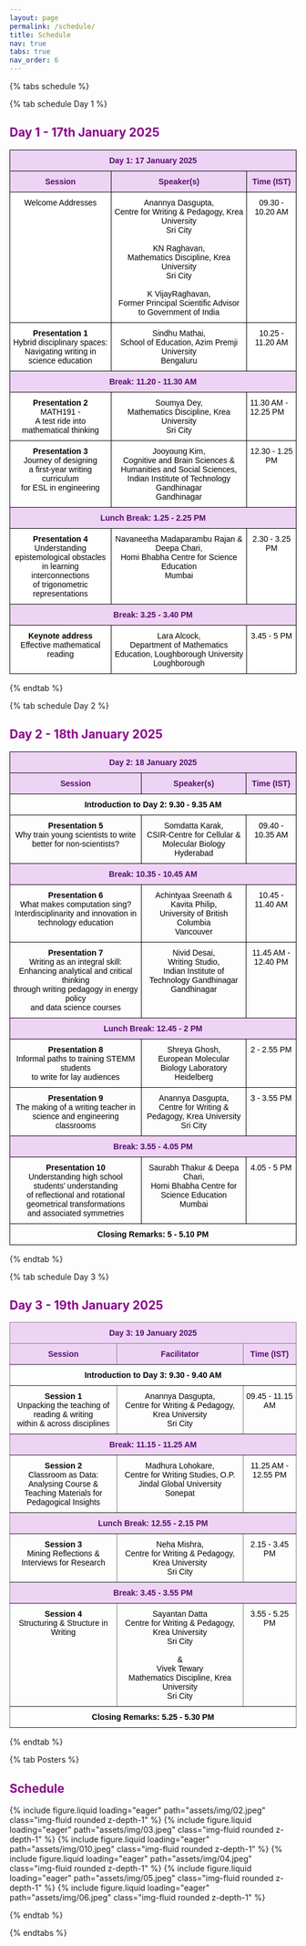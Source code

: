 ```yaml
---
layout: page
permalink: /schedule/
title: Schedule
nav: true
tabs: true
nav_order: 6
---
```


{% tabs schedule %}

{% tab schedule Day 1 %}

<h2 style="color:DarkMagenta;"><b>Day 1 - 17th January 2025</b></h2>
<style type="text/css">
.tg  {border-collapse:collapse;border-spacing:0;}
.tg td{border-color:black;border-style:solid;border-width:1px;font-family:Arial, sans-serif;font-size:14px;
  overflow:hidden;padding:10px 5px;word-break:normal;}
.tg th{border-color:black;border-style:solid;border-width:1px;font-family:Arial, sans-serif;font-size:14px;
  font-weight:normal;overflow:hidden;padding:10px 5px;word-break:normal;}
.tg .tg-ycr8{background-color:#ffffff;text-align:left;vertical-align:top}
.tg .tg-hktt{background-color:#EDD4F4;color:#580D6D;font-weight:bold;text-align:center;vertical-align:top}
.tg .tg-i81m{background-color:#ffffff;text-align:center;vertical-align:top}
.tg .tg-5j4b{background-color:#ffffff;font-weight:bold;text-align:center;vertical-align:top}
</style>
<table class="tg"><thead>
  <tr>
    <th class="tg-hktt" colspan="3"><span style="font-weight:700;font-style:normal;text-decoration:none;color:#580D6D;background-color:transparent">Day 1: 17 January 2025</span></th>
  </tr></thead>
<tbody>
  <tr>
    <td class="tg-hktt"><span style="font-weight:700;font-style:normal;text-decoration:none;color:#580D6D;background-color:transparent">Session</span></td>
    <td class="tg-hktt"><span style="font-weight:700;font-style:normal;text-decoration:none;color:#580D6D;background-color:transparent">Speaker(s)</span></td>
    <td class="tg-hktt"><span style="font-weight:700;font-style:normal;text-decoration:none;color:#580D6D;background-color:transparent">Time (IST)</span></td>
  </tr>
  <tr>
    <td class="tg-i81m"><span style="font-weight:300;font-style:normal;text-decoration:none;color:#000">Welcome Addresses</span></td>
    <td class="tg-i81m"><span style="font-weight:300;font-style:normal;text-decoration:none;color:#000">Anannya Dasgupta,</span><br><span style="font-weight:300;font-style:normal;text-decoration:none;color:#000">Centre for Writing &amp; Pedagogy, Krea University </span><br><span style="font-weight:300;font-style:normal;text-decoration:none;color:#000">Sri City</span><br><br><span style="font-weight:300;font-style:normal;text-decoration:none;color:#000">KN Raghavan,</span><br><span style="font-weight:300;font-style:normal;text-decoration:none;color:#000">Mathematics Discipline, Krea University</span><br><span style="font-weight:300;font-style:normal;text-decoration:none;color:#000">Sri City</span><br><br><span style="font-weight:300;font-style:normal;text-decoration:none;color:#000">K VijayRaghavan,</span><br><span style="font-weight:300;font-style:normal;text-decoration:none;color:#000">Former Principal Scientific Advisor to Government of India</span></td>
    <td class="tg-i81m"><span style="font-weight:300;font-style:normal;text-decoration:none;color:#000">09.30 - 10.20 AM</span></td>
  </tr>
  <tr>
    <td class="tg-5j4b"><span style="font-weight:700;font-style:normal;text-decoration:none;color:#000">Presentation 1</span><br><span style="font-weight:300;font-style:normal;text-decoration:none;color:#000">Hybrid disciplinary spaces: </span><br><span style="font-weight:300;font-style:normal;text-decoration:none;color:#000">Navigating writing in science education</span></td>
    <td class="tg-i81m"><span style="font-weight:300;font-style:normal;text-decoration:none;color:#000">Sindhu Mathai,</span><br><span style="font-weight:300;font-style:normal;text-decoration:none;color:#000">School of Education, Azim Premji University </span><br><span style="font-weight:300;font-style:normal;text-decoration:none;color:#000">Bengaluru</span></td>
    <td class="tg-i81m"><span style="font-weight:300;font-style:normal;text-decoration:none;color:#000">10.25 - 11.20 AM</span></td>
  </tr>
  <tr>
    <td class="tg-hktt" colspan="3"><span style="font-weight:700;font-style:normal;text-decoration:none;color:#580D6D;background-color:transparent">Break: 11.20 - 11.30 AM</span></td>
  </tr>
  <tr>
    <td class="tg-5j4b"><span style="font-weight:700;font-style:normal;text-decoration:none;color:#000">Presentation 2</span><br><span style="font-weight:300;font-style:normal;text-decoration:none;color:#000">MATH191 - </span><br><span style="font-weight:300;font-style:normal;text-decoration:none;color:#000">A test ride into mathematical thinking</span></td>
    <td class="tg-i81m"><span style="font-weight:300;font-style:normal;text-decoration:none;color:#000">Soumya Dey,</span><br><span style="font-weight:300;font-style:normal;text-decoration:none;color:#000">Mathematics Discipline, Krea University</span><br><span style="font-weight:300;font-style:normal;text-decoration:none;color:#000">Sri City</span></td>
    <td class="tg-ycr8"><span style="font-weight:300;font-style:normal;text-decoration:none;color:#000">11.30 AM - 12.25 PM</span></td>
  </tr>
  <tr>
    <td class="tg-5j4b"><span style="font-weight:700;font-style:normal;text-decoration:none;color:#000">Presentation 3</span><br><span style="font-weight:300;font-style:normal;text-decoration:none;color:#000">Journey of designing </span><br><span style="font-weight:300;font-style:normal;text-decoration:none;color:#000">a first-year writing curriculum </span><br><span style="font-weight:300;font-style:normal;text-decoration:none;color:#000">for ESL in engineering</span></td>
    <td class="tg-i81m"><span style="font-weight:300;font-style:normal;text-decoration:none;color:#000">Jooyoung Kim,</span><br><span style="font-weight:300;font-style:normal;text-decoration:none;color:#000">Cognitive and Brain Sciences &amp; Humanities and Social Sciences,</span><br><span style="font-weight:300;font-style:normal;text-decoration:none;color:#000">Indian Institute of Technology Gandhinagar</span><br><span style="font-weight:300;font-style:normal;text-decoration:none;color:#000">Gandhinagar</span></td>
    <td class="tg-i81m"><span style="font-weight:300;font-style:normal;text-decoration:none;color:#000">12.30 - 1.25 PM</span></td>
  </tr>
  <tr>
    <td class="tg-hktt" colspan="3"><span style="font-weight:700;font-style:normal;text-decoration:none;color:#580D6D;background-color:transparent">Lunch Break: 1.25 - 2.25 PM</span></td>
  </tr>
  <tr>
    <td class="tg-5j4b"><span style="font-weight:700;font-style:normal;text-decoration:none;color:#000">Presentation 4</span><br><span style="font-weight:300;font-style:normal;text-decoration:none;color:#000">Understanding epistemological obstacles </span><br><span style="font-weight:300;font-style:normal;text-decoration:none;color:#000">in learning interconnections </span><br><span style="font-weight:300;font-style:normal;text-decoration:none;color:#000">of trigonometric representations</span></td>
    <td class="tg-i81m"><span style="font-weight:300;font-style:normal;text-decoration:none;color:#000">Navaneetha Madaparambu Rajan &amp; Deepa Chari,</span><br><span style="font-weight:300;font-style:normal;text-decoration:none;color:#000">Homi Bhabha Centre for Science Education</span><br><span style="font-weight:300;font-style:normal;text-decoration:none;color:#000">Mumbai</span></td>
    <td class="tg-i81m"><span style="font-weight:300;font-style:normal;text-decoration:none;color:#000">2.30 - 3.25 PM</span></td>
  </tr>
  <tr>
    <td class="tg-hktt" colspan="3"><span style="font-weight:700;font-style:normal;text-decoration:none;color:#580D6D;background-color:transparent">Break: 3.25 - 3.40 PM</span></td>
  </tr>
  <tr>
    <td class="tg-5j4b"><span style="font-weight:700;font-style:normal;text-decoration:none;color:#000">Keynote address</span><br><span style="font-weight:300;font-style:normal;text-decoration:none;color:#000">Effective mathematical reading</span></td>
    <td class="tg-i81m"><span style="font-weight:300;font-style:normal;text-decoration:none;color:#000">Lara Alcock,</span><br><span style="font-weight:300;font-style:normal;text-decoration:none;color:#000">Department of Mathematics Education, Loughborough University</span><br><span style="font-weight:300;font-style:normal;text-decoration:none;color:#000">Loughborough</span></td>
    <td class="tg-i81m"><span style="font-weight:300;font-style:normal;text-decoration:none;color:#000">3.45 - 5 PM</span></td>
  </tr>
</tbody></table>
{% endtab %}

{% tab schedule Day 2 %}

<h2 style="color:DarkMagenta;"><b>Day 2 - 18th January 2025</b></h2>

<style type="text/css">
.tg  {border-collapse:collapse;border-spacing:0;}
.tg td{border-color:black;border-style:solid;border-width:1px;font-family:Arial, sans-serif;font-size:14px;
  overflow:hidden;padding:10px 5px;word-break:normal;}
.tg th{border-color:black;border-style:solid;border-width:1px;font-family:Arial, sans-serif;font-size:14px;
  font-weight:normal;overflow:hidden;padding:10px 5px;word-break:normal;}
.tg .tg-baqh{text-align:center;vertical-align:top}
.tg .tg-hktt{background-color:#EDD4F4;color:#580D6D;font-weight:bold;text-align:center;vertical-align:top}
.tg .tg-amwm{font-weight:bold;text-align:center;vertical-align:top}
</style>
<table class="tg"><thead>
  <tr>
    <th class="tg-hktt" colspan="3"><span style="font-weight:700;font-style:normal;text-decoration:none;color:#580D6D;background-color:transparent">Day 2: 18 January 2025</span></th>
  </tr></thead>
<tbody>
  <tr>
    <td class="tg-hktt"><span style="font-weight:700;font-style:normal;text-decoration:none;color:#580D6D;background-color:transparent">Session</span></td>
    <td class="tg-hktt"><span style="font-weight:700;font-style:normal;text-decoration:none;color:#580D6D;background-color:transparent">Speaker(s)</span></td>
    <td class="tg-hktt"><span style="font-weight:700;font-style:normal;text-decoration:none;color:#580D6D;background-color:transparent">Time (IST)</span></td>
  </tr>
  <tr>
    <td class="tg-amwm" colspan="3"><span style="font-weight:700;font-style:normal;text-decoration:none;color:#000;background-color:transparent">Introduction to Day 2: 9.30 - 9.35 AM</span></td>
  </tr>
  <tr>
    <td class="tg-amwm"><span style="font-weight:700;font-style:normal;text-decoration:none;color:#000;background-color:transparent">Presentation 5</span><br><span style="font-weight:300;font-style:normal;text-decoration:none;color:#000;background-color:transparent">Why train young scientists to write better for non-scientists?</span></td>
    <td class="tg-baqh"><span style="font-weight:300;font-style:normal;text-decoration:none;color:#000;background-color:transparent">Somdatta Karak,</span><br><span style="font-weight:300;font-style:normal;text-decoration:none;color:#000;background-color:transparent">CSIR-Centre for Cellular &amp; Molecular Biology </span><br><span style="font-weight:300;font-style:normal;text-decoration:none;color:#000;background-color:transparent">Hyderabad</span></td>
    <td class="tg-baqh"><span style="font-weight:300;font-style:normal;text-decoration:none;color:#000;background-color:transparent">09.40 - 10.35 AM</span></td>
  </tr>
  <tr>
    <td class="tg-hktt" colspan="3"><span style="font-weight:700;font-style:normal;text-decoration:none;color:#580D6D;background-color:transparent">Break: 10.35 - 10.45 AM</span></td>
  </tr>
  <tr>
    <td class="tg-amwm"><span style="font-weight:700;font-style:normal;text-decoration:none;color:#000;background-color:transparent">Presentation 6</span><br><span style="font-weight:300;font-style:normal;text-decoration:none;color:#000;background-color:transparent">What makes computation sing? </span><br><span style="font-weight:300;font-style:normal;text-decoration:none;color:#000;background-color:transparent">Interdisciplinarity and innovation in technology education</span></td>
    <td class="tg-baqh"><span style="font-weight:300;font-style:normal;text-decoration:none;color:#000;background-color:transparent">Achintyaa Sreenath &amp; Kavita Philip,</span><br><span style="font-weight:300;font-style:normal;text-decoration:none;color:#000;background-color:transparent">University of British Columbia</span><br><span style="font-weight:300;font-style:normal;text-decoration:none;color:#000;background-color:transparent">Vancouver</span></td>
    <td class="tg-baqh"><span style="font-weight:300;font-style:normal;text-decoration:none;color:#000;background-color:transparent">10.45 - 11.40 AM</span></td>
  </tr>
  <tr>
    <td class="tg-amwm"><span style="font-weight:700;font-style:normal;text-decoration:none;color:#000;background-color:transparent">Presentation 7</span><br><span style="font-weight:300;font-style:normal;text-decoration:none;color:#000;background-color:transparent">Writing as an integral skill:</span><br><span style="font-weight:300;font-style:normal;text-decoration:none;color:#000;background-color:transparent">Enhancing analytical and critical thinking </span><br><span style="font-weight:300;font-style:normal;text-decoration:none;color:#000;background-color:transparent">through writing pedagogy in energy policy</span><br><span style="font-weight:300;font-style:normal;text-decoration:none;color:#000;background-color:transparent"> and data science courses</span></td>
    <td class="tg-baqh"><span style="font-weight:300;font-style:normal;text-decoration:none;color:#000;background-color:transparent">Nivid Desai,</span><br><span style="font-weight:300;font-style:normal;text-decoration:none;color:#000;background-color:transparent">Writing Studio,</span><br><span style="font-weight:300;font-style:normal;text-decoration:none;color:#000;background-color:transparent">Indian Institute of Technology Gandhinagar</span><br><span style="font-weight:300;font-style:normal;text-decoration:none;color:#000;background-color:transparent">Gandhinagar</span></td>
    <td class="tg-baqh"><span style="font-weight:300;font-style:normal;text-decoration:none;color:#000;background-color:transparent">11.45 AM - 12.40 PM</span></td>
  </tr>
  <tr>
    <td class="tg-hktt" colspan="3"><span style="font-weight:700;font-style:normal;text-decoration:none;color:#580D6D;background-color:transparent">Lunch Break: 12.45 - 2 PM</span></td>
  </tr>
  <tr>
    <td class="tg-amwm"><span style="font-weight:700;font-style:normal;text-decoration:none;color:#000;background-color:transparent">Presentation 8</span><br><span style="font-weight:300;font-style:normal;text-decoration:none;color:#000;background-color:transparent">Informal paths to training STEMM students </span><br><span style="font-weight:300;font-style:normal;text-decoration:none;color:#000;background-color:transparent">to write for lay audiences</span></td>
    <td class="tg-baqh"><span style="font-weight:300;font-style:normal;text-decoration:none;color:#000;background-color:transparent">Shreya Ghosh,</span><br><span style="font-weight:300;font-style:normal;text-decoration:none;color:#000;background-color:transparent">European Molecular Biology Laboratory </span><br><span style="font-weight:300;font-style:normal;text-decoration:none;color:#000;background-color:transparent">Heidelberg</span></td>
    <td class="tg-baqh"><span style="font-weight:300;font-style:normal;text-decoration:none;color:#000;background-color:transparent">2 - 2.55 PM</span></td>
  </tr>
  <tr>
    <td class="tg-amwm"><span style="font-weight:700;font-style:normal;text-decoration:none;color:#000;background-color:transparent">Presentation 9</span><br><span style="font-weight:300;font-style:normal;text-decoration:none;color:#000;background-color:transparent">The making of a writing teacher in </span><br><span style="font-weight:300;font-style:normal;text-decoration:none;color:#000;background-color:transparent">science and engineering classrooms</span></td>
    <td class="tg-baqh"><span style="font-weight:300;font-style:normal;text-decoration:none;color:#000;background-color:transparent">Anannya Dasgupta,</span><br><span style="font-weight:300;font-style:normal;text-decoration:none;color:#000;background-color:transparent">Centre for Writing &amp; Pedagogy, Krea University</span><br><span style="font-weight:300;font-style:normal;text-decoration:none;color:#000;background-color:transparent">Sri City</span></td>
    <td class="tg-baqh"><span style="font-weight:300;font-style:normal;text-decoration:none;color:#000;background-color:transparent">3 - 3.55 PM</span></td>
  </tr>
  <tr>
    <td class="tg-hktt" colspan="3"><span style="font-weight:700;font-style:normal;text-decoration:none;color:#580D6D;background-color:transparent">Break: 3.55 - 4.05 PM</span></td>
  </tr>
  <tr>
    <td class="tg-amwm"><span style="font-weight:700;font-style:normal;text-decoration:none;color:#000;background-color:transparent">Presentation 10</span><br><span style="font-weight:300;font-style:normal;text-decoration:none;color:#000;background-color:transparent">Understanding high school students’ understanding</span><br><span style="font-weight:300;font-style:normal;text-decoration:none;color:#000;background-color:transparent"> of reflectional and rotational geometrical transformations</span><br><span style="font-weight:300;font-style:normal;text-decoration:none;color:#000;background-color:transparent"> and associated symmetries</span></td>
    <td class="tg-baqh"><span style="font-weight:300;font-style:normal;text-decoration:none;color:#000;background-color:transparent">Saurabh Thakur &amp; Deepa Chari,</span><br><span style="font-weight:300;font-style:normal;text-decoration:none;color:#000;background-color:transparent">Homi Bhabha Centre for Science Education </span><br><span style="font-weight:300;font-style:normal;text-decoration:none;color:#000;background-color:transparent">Mumbai</span></td>
    <td class="tg-baqh"><span style="font-weight:300;font-style:normal;text-decoration:none;color:#000;background-color:transparent">4.05 - 5 PM</span></td>
  </tr>
  <tr>
    <td class="tg-amwm" colspan="3"><span style="font-weight:700;font-style:normal;text-decoration:none;color:#000;background-color:transparent">Closing Remarks: 5 - 5.10 PM</span></td>
  </tr>
</tbody></table>

{% endtab %}

{% tab schedule Day 3 %}

<h2 style="color:DarkMagenta;"><b>Day 3 - 19th January 2025</b></h2>

<style type="text/css">
.tg  {border-collapse:collapse;border-spacing:0;}
.tg td{border-color:black;border-style:solid;border-width:1px;font-family:Arial, sans-serif;font-size:14px;
  overflow:hidden;padding:10px 5px;word-break:normal;}
.tg th{border-color:black;border-style:solid;border-width:1px;font-family:Arial, sans-serif;font-size:14px;
  font-weight:normal;overflow:hidden;padding:10px 5px;word-break:normal;}
.tg .tg-79yy{background-color:#EDD4F4;border-color:inherit;color:#580D6D;font-weight:bold;text-align:center;vertical-align:top}
.tg .tg-c3ow{border-color:inherit;text-align:center;vertical-align:top}
.tg .tg-7btt{border-color:inherit;font-weight:bold;text-align:center;vertical-align:top}
</style>
<table class="tg"><thead>
  <tr>
    <th class="tg-79yy" colspan="3"><span style="font-weight:700;font-style:normal;text-decoration:none;color:#580D6D;background-color:transparent">Day 3: 19 January 2025</span></th>
  </tr></thead>
<tbody>
  <tr>
    <td class="tg-79yy"><span style="font-weight:700;font-style:normal;text-decoration:none;color:#580D6D;background-color:transparent">Session</span></td>
    <td class="tg-79yy"><span style="font-weight:700;font-style:normal;text-decoration:none;color:#580D6D;background-color:transparent">Facilitator</span></td>
    <td class="tg-79yy"><span style="font-weight:700;font-style:normal;text-decoration:none;color:#580D6D;background-color:transparent">Time (IST)</span></td>
  </tr>
  <tr>
    <td class="tg-7btt" colspan="3"><span style="font-weight:700;font-style:normal;text-decoration:none;color:#000;background-color:transparent">Introduction to Day 3: 9.30 - 9.40 AM</span></td>
  </tr>
  <tr>
    <td class="tg-7btt"><span style="font-weight:700;font-style:normal;text-decoration:none;color:#000;background-color:transparent">Session 1</span><br><span style="font-weight:300;font-style:normal;text-decoration:none;color:#000;background-color:transparent">Unpacking the teaching of reading &amp; writing </span><br><span style="font-weight:300;font-style:normal;text-decoration:none;color:#000;background-color:transparent">within &amp; across disciplines</span></td>
    <td class="tg-c3ow"><span style="font-weight:300;font-style:normal;text-decoration:none;color:#000;background-color:transparent">Anannya Dasgupta,</span><br><span style="font-weight:300;font-style:normal;text-decoration:none;color:#000;background-color:transparent">Centre for Writing &amp; Pedagogy, Krea University </span><br><span style="font-weight:300;font-style:normal;text-decoration:none;color:#000;background-color:transparent">Sri City</span></td>
    <td class="tg-c3ow"><span style="font-weight:300;font-style:normal;text-decoration:none;color:#000;background-color:transparent">09.45 - 11.15 AM</span></td>
  </tr>
  <tr>
    <td class="tg-79yy" colspan="3"><span style="font-weight:700;font-style:normal;text-decoration:none;color:#580D6D;background-color:transparent">Break: 11.15 - 11.25 AM</span></td>
  </tr>
  <tr>
    <td class="tg-7btt"><span style="font-weight:700;font-style:normal;text-decoration:none;color:#000;background-color:transparent">Session 2</span><br><span style="font-weight:300;font-style:normal;text-decoration:none;color:#000;background-color:transparent">Classroom as Data: Analysing Course &amp; </span><br><span style="font-weight:300;font-style:normal;text-decoration:none;color:#000;background-color:transparent">Teaching Materials for Pedagogical Insights</span></td>
    <td class="tg-c3ow"><span style="font-weight:300;font-style:normal;text-decoration:none;color:#000;background-color:transparent">Madhura Lohokare,</span><br><span style="font-weight:300;font-style:normal;text-decoration:none;color:#000;background-color:transparent">Centre for Writing Studies, O.P. Jindal Global University</span><br><span style="font-weight:300;font-style:normal;text-decoration:none;color:#000;background-color:transparent">Sonepat</span></td>
    <td class="tg-c3ow"><span style="font-weight:300;font-style:normal;text-decoration:none;color:#000;background-color:transparent">11.25 AM - 12.55 PM</span></td>
  </tr>
  <tr>
    <td class="tg-79yy" colspan="3"><span style="font-weight:700;font-style:normal;text-decoration:none;color:#580D6D;background-color:transparent">Lunch Break: 12.55 - 2.15 PM</span></td>
  </tr>
  <tr>
    <td class="tg-7btt"><span style="font-weight:700;font-style:normal;text-decoration:none;color:#000;background-color:transparent">Session 3</span><br><span style="font-weight:300;font-style:normal;text-decoration:none;color:#000;background-color:transparent">Mining Reflections &amp; Interviews for Research</span></td>
    <td class="tg-c3ow"><span style="font-weight:300;font-style:normal;text-decoration:none;color:#000;background-color:transparent">Neha Mishra,</span><br><span style="font-weight:300;font-style:normal;text-decoration:none;color:#000;background-color:transparent">Centre for Writing &amp; Pedagogy, Krea University </span><br><span style="font-weight:300;font-style:normal;text-decoration:none;color:#000;background-color:transparent">Sri City</span></td>
    <td class="tg-c3ow"><span style="font-weight:300;font-style:normal;text-decoration:none;color:#000;background-color:transparent">2.15 - 3.45 PM</span></td>
  </tr>
  <tr>
    <td class="tg-79yy" colspan="3"><span style="font-weight:700;font-style:normal;text-decoration:none;color:#580D6D;background-color:transparent">Break: 3.45 - 3.55 PM</span></td>
  </tr>
  <tr>
    <td class="tg-7btt"><span style="font-weight:700;font-style:normal;text-decoration:none;color:#000;background-color:transparent">Session 4</span><br><span style="font-weight:300;font-style:normal;text-decoration:none;color:#000;background-color:transparent">Structuring &amp; Structure in Writing</span></td>
    <td class="tg-c3ow"><span style="font-weight:300;font-style:normal;text-decoration:none;color:#000;background-color:transparent">Sayantan Datta</span><br><span style="font-weight:300;font-style:normal;text-decoration:none;color:#000;background-color:transparent">Centre for Writing &amp; Pedagogy, Krea University </span><br><span style="font-weight:300;font-style:normal;text-decoration:none;color:#000;background-color:transparent">Sri City</span><br><br><span style="font-weight:300;font-style:normal;text-decoration:none;color:#000;background-color:transparent">&amp;</span><br><span style="font-weight:300;font-style:normal;text-decoration:none;color:#000;background-color:transparent">Vivek Tewary</span><br><span style="font-weight:300;font-style:normal;text-decoration:none;color:#000;background-color:transparent">Mathematics Discipline, Krea University</span><br><span style="font-weight:300;font-style:normal;text-decoration:none;color:#000;background-color:transparent">Sri City</span></td>
    <td class="tg-c3ow"><span style="font-weight:300;font-style:normal;text-decoration:none;color:#000;background-color:transparent">3.55 - 5.25 PM</span></td>
  </tr>
  <tr>
    <td class="tg-7btt" colspan="3"><span style="font-weight:700;font-style:normal;text-decoration:none;color:#000;background-color:transparent">Closing Remarks: 5.25 - 5.30 PM</span></td>
  </tr>
</tbody></table>

{% endtab %}

{% tab Posters %}

<h2 style="color:DarkMagenta;"><b>Schedule</b></h2>

<swiper-container keyboard="true" navigation="true" pagination="true" pagination-clickable="true" pagination-dynamic-bullets="true" rewind="true">
<swiper-slide>{% include figure.liquid loading="eager" path="assets/img/02.jpeg" class="img-fluid rounded z-depth-1" %}</swiper-slide>
<swiper-slide>{% include figure.liquid loading="eager" path="assets/img/03.jpeg" class="img-fluid rounded z-depth-1" %}</swiper-slide>
<swiper-slide>{% include figure.liquid loading="eager" path="assets/img/010.jpeg" class="img-fluid rounded z-depth-1" %}</swiper-slide>
<swiper-slide>{% include figure.liquid loading="eager" path="assets/img/04.jpeg" class="img-fluid rounded z-depth-1" %}</swiper-slide>
<swiper-slide>{% include figure.liquid loading="eager" path="assets/img/05.jpeg" class="img-fluid rounded z-depth-1" %}</swiper-slide>
<swiper-slide>{% include figure.liquid loading="eager" path="assets/img/06.jpeg" class="img-fluid rounded z-depth-1" %}</swiper-slide>
</swiper-container>

{% endtab %}

{% endtabs %}
